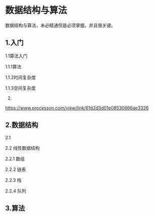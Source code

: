 # 数据结构与算法

数据结构与算法，未必精通但是必须掌握。并且很关键。



## 1.入门

1.1算法入门

1.1.1算法

1.1.2时间复杂度

1.1.3空间复杂度

2.

https://www.processon.com/view/link/61d2d3d01e08530666ae3326

## 2.数据结构

2.1

2.2 线性数据结构

2.2.1 数组

2.2.2 链表

2.2.3 栈

2.2.4 队列

## 3.算法